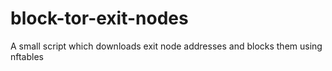 # block-tor-exit-nodes
A small script which downloads exit node addresses and blocks them using nftables
